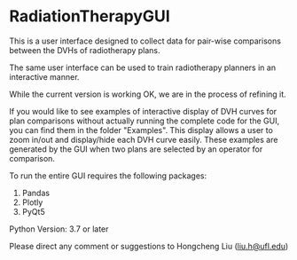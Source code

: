 # RadiationTherapyGUI

This is a user interface designed to collect data for pair-wise comparisons between the DVHs of radiotherapy plans.

The same user interface can be used to train radiotherapy planners in an interactive manner.

While the current version is working OK, we are in the process of refining it.

If you would like to see examples of interactive display of DVH curves for plan comparisons without actually running the complete code for the GUI, you can find them in the folder "Examples". This display allows a user to zoom in/out and display/hide each DVH curve easily. These examples are generated by the GUI when two plans are selected by an operator for comparison.



To run the entire GUI requires the following packages:

1. Pandas
2. Plotly
3. PyQt5

Python Version: 3.7 or later

Please direct any comment or suggestions to Hongcheng Liu (liu.h@ufl.edu)
